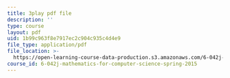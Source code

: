 ```yaml
---
title: 3play pdf file
description: ''
type: course
layout: pdf
uid: 1b99c963f8e7917ec2c904c935c4d4e9
file_type: application/pdf
file_location: >-
  https://open-learning-course-data-production.s3.amazonaws.com/6-042j-mathematics-for-computer-science-spring-2015/1b99c963f8e7917ec2c904c935c4d4e9_D9l-pIg1Ayo.pdf
course_id: 6-042j-mathematics-for-computer-science-spring-2015
---
```


